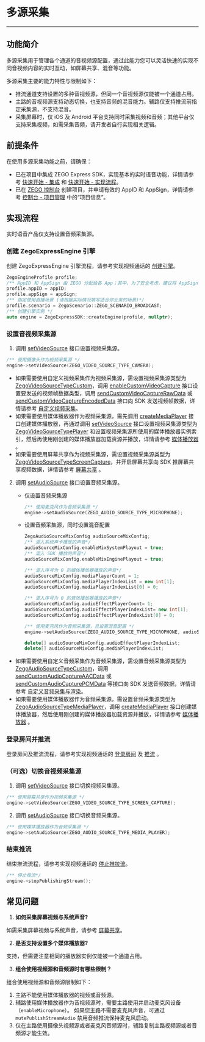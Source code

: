 # 多源采集

- - -
## 功能简介

多源采集用于管理各个通道的音视频源配置，通过此能力您可以灵活快速的实现不同音视频内容的实时互动，如屏幕共享、混音等功能。

多源采集主要的能力特性与限制如下：
- 推流通道支持设置的多种音视频源，但同一个音视频源仅能被一个通道占用。
- 主路的音视频源支持动态切换，也支持音频的混音能力。辅路仅支持推流前指定采集源，不支持混音。
- 采集屏幕时，仅 iOS 及 Android 平台支持同时采集视频和音频；其他平台仅支持采集视频，如需采集音频，请开发者自行实现相关逻辑。

## 前提条件

在使用多源采集功能之前，请确保：

- 已在项目中集成 ZEGO Express SDK，实现基本的实时语音功能，详情请参考 [快速开始 - 集成](https://doc-zh.zego.im/article/17991) 和 [快速开始 - 实现流程](https://doc-zh.zego.im/article/17992)。
- 已在 [ZEGO 控制台](https://console.zego.im) 创建项目，并申请有效的 AppID 和 AppSign，详情请参考 [控制台 - 项目管理](/console/project-info) 中的“项目信息”。

## 实现流程

<Warning title="注意">


实时语音产品仅支持设置音频采集源。

</Warning>



### 创建 ZegoExpressEngine 引擎

创建 ZegoExpressEngine 引擎流程，请参考实现视频通话的 [创建引擎](https://doc-zh.zego.im/article/17992#2_1)。

```cpp
ZegoEngineProfile profile;
/** AppID 和 AppSign 由 ZEGO 分配给各 App；其中，为了安全考虑，建议将 AppSign 存储在 App 的业务后台，需要使用时从后台获取*/
profile.appID = appID;
profile.appSign = appSign;
/** 指定使用直播场景 (请根据实际情况填写适合你业务的场景)*/
profile.scenario = ZegoScenario::ZEGO_SCENARIO_BROADCAST;
/** 创建引擎实例 */
auto engine = ZegoExpressSDK::createEngine(profile, nullptr);
```

### 设置音视频采集源

1. 调用 [setVideoSource](https://doc-zh.zego.im/article/api?doc=Express_Audio_SDK_API~cpp_ue~class~IZegoExpressEngine#set-video-source) 接口设置视频采集源。

```cpp
/** 使用摄像头作为视频采集源 */
engine->setVideoSource(ZEGO_VIDEO_SOURCE_TYPE_CAMERA);
```

<Note title="说明">


- 如果需要使用自定义视频采集作为视频采集源，需设置视频采集源类型为 [ZegoVideoSourceTypeCustom](https://doc-zh.zego.im/article/api?doc=Express_Audio_SDK_API~cpp_ue~enum~ZegoVideoSourceType#zego-video-source-type-custom)，调用 [enableCustomVideoCapture](https://doc-zh.zego.im/article/api?doc=Express_Audio_SDK_API~cpp_ue~class~IZegoExpressEngine#enable-custom-video-capture) 接口设置要发送的视频帧数据类型，调用 [sendCustomVideoCaptureRawData](https://doc-zh.zego.im/article/api?doc=Express_Audio_SDK_API~cpp_ue~class~IZegoExpressEngine#send-custom-video-capture-raw-data) 或 [sendCustomVideoCaptureEncodedData](https://doc-zh.zego.im/article/api?doc=Express_Audio_SDK_API~cpp_ue~class~IZegoExpressEngine#send-custom-video-capture-encoded-data) 接口向 SDK 发送视频帧数据，详情请参考 [自定义视频采集](/real-time-video-windows-cpp/video/custom-video-capture)。
- 如果需要使用媒体播放器作为视频采集源，需先调用 [createMediaPlayer](https://doc-zh.zego.im/article/api?doc=Express_Audio_SDK_API~cpp_ue~class~IZegoExpressEngine#create-media-player) 接口创建媒体播放器，再通过调用 [setVideoSource](https://doc-zh.zego.im/article/api?doc=Express_Audio_SDK_API~cpp_ue~class~IZegoExpressEngine#set-video-source) 接口设置视频采集源类型为 [ZegoVideoSourceTypePlayer](https://doc-zh.zego.im/article/api?doc=Express_Audio_SDK_API~cpp_ue~enum~ZegoVideoSourceType#zego-video-source-type-player) 和设置视频采集源所使用的媒体播放器实例索引，然后再使用刚创建的媒体播放器加载资源并播放，详情请参考 [媒体播放器](https://doc-zh.zego.im/article/18000) 。
- 如果需要使用屏幕共享作为视频采集源，需设置视频采集源类型为 [ZegoVideoSourceTypeScreenCapture](https://doc-zh.zego.im/article/api?doc=Express_Audio_SDK_API~cpp_ue~enum~ZegoVideoSourceType#zego-video-source-type-screen-capture)，并开启屏幕共享向 SDK 推屏幕共享视频数据，详情请参考 [屏幕共享](/real-time-video-windows-cpp/video/screen-sharing) 。


</Note>



2. 调用 [setAudioSource](https://doc-zh.zego.im/article/api?doc=Express_Audio_SDK_API~cpp_ue~class~IZegoExpressEngine#set-audio-source) 接口设置音频采集源。

    - 仅设置音频采集源
        ```cpp
        /** 使用麦克风作为音频采集源 */
        engine->setAudioSource(ZEGO_AUDIO_SOURCE_TYPE_MICROPHONE);
        ```

    - 设置音频采集源，同时设置混音配置
        ```cpp
        ZegoAudioSourceMixConfig audioSourceMixConfig;
        /** 混入系统声卡播放的声音*/
        audioSourceMixConfig.enableMixSystemPlayout = true;
        /** 混入 SDK 播放的声音*/
        audioSourceMixConfig.enableMixEnginePlayout = true;

        /** 混入序号为 0 的媒体播放器播放的声音*/
        audioSourceMixConfig.mediaPlayerCount = 1;
        audioSourceMixConfig.mediaPlayerIndexList = new int[1];
        audioSourceMixConfig.mediaPlayerIndexList[0] = 0;

        /** 混入序号为 0 的音效播放器播放的声音*/
        audioSourceMixConfig.audioEffectPlayerCount= 1;
        audioSourceMixConfig.audioEffectPlayerIndexList= new int[1];
        audioSourceMixConfig.audioEffectPlayerIndexList[0] = 0;

        /** 使用麦克风作为音频采集源，且设置混音配置 */
        engine->setAudioSource(ZEGO_AUDIO_SOURCE_TYPE_MICROPHONE, audioSourceMixConfig);

        delete[] audioSourceMixConfig.audioEffectPlayerIndexList;
        delete[] audioSourceMixConfig.mediaPlayerIndexList;
        ```

<Note title="说明">


- 如果需要使用自定义音频采集作为音频采集源，需设置音频采集源类型为 [ZegoAudioSourceTypeCustom](https://doc-zh.zego.im/article/api?doc=Express_Audio_SDK_API~cpp_ue~enum~ZegoAudioSourceType#zego-audio-source-type-custom)，调用 [sendCustomAudioCaptureAACData](https://doc-zh.zego.im/article/api?doc=Express_Audio_SDK_API~cpp_ue~class~IZegoExpressEngine#send-custom-audio-capture-aac-data) 或 [sendCustomAudioCapturePCMData](https://doc-zh.zego.im/article/api?doc=Express_Audio_SDK_API~cpp_ue~class~IZegoExpressEngine#send-custom-audio-capture-pcm-data) 等接口向 SDK 发送音频数据，详情请参考 [自定义音频采集与渲染](https://doc-zh.zego.im/article/18013)。
- 如果需要使用媒体播放器作为音频采集源，需设置音频采集源类型为 [ZegoAudioSourceTypeMediaPlayer](https://doc-zh.zego.im/article/api?doc=Express_Audio_SDK_API~cpp_ue~enum~ZegoAudioSourceType#zego-audio-source-type-media-player)，调用 [createMediaPlayer](https://doc-zh.zego.im/article/api?doc=Express_Audio_SDK_API~cpp_ue~class~IZegoExpressEngine#create-media-player) 接口创建媒体播放器，然后使用刚创建的媒体播放器加载资源并播放，详情请参考 [媒体播放器](https://doc-zh.zego.im/article/18000) 。


</Note>



### 登录房间并推流

登录房间及推流流程，请参考实现视频通话的 [登录房间](https://doc-zh.zego.im/article/17992#2_2) 及 [推流](https://doc-zh.zego.im/article/17992#2_3) 。

### （可选）切换音视频采集源

1. 调用 [setVideoSource](https://doc-zh.zego.im/article/api?doc=Express_Audio_SDK_API~cpp_ue~class~IZegoExpressEngine#set-video-source) 接口切换视频采集源。

```cpp
/** 使用屏幕共享作为视频采集源 */
engine->setVideoSource(ZEGO_VIDEO_SOURCE_TYPE_SCREEN_CAPTURE);
```

2. 调用 [setAudioSource](https://doc-zh.zego.im/article/api?doc=Express_Audio_SDK_API~cpp_ue~class~IZegoExpressEngine#set-audio-source) 接口切换音频采集源。

```cpp
/** 使用媒体播放器作为音频采集源 */
engine->setAudioSource(ZEGO_AUDIO_SOURCE_TYPE_MEDIA_PLAYER);
```

### 结束推流

结束推流流程，请参考实现视频通话的 [停止推拉流](https://doc-zh.zego.im/article/17992#2_6)。

```cpp
/** 停止推流*/
engine->stopPublishingStream();
```


## 常见问题

1. **如何采集屏幕视频与系统声音?**

如需采集屏幕视频与系统声音，请参考 [屏幕共享](/real-time-video-windows-cpp/video/screen-sharing)。

2. **是否支持设置多个媒体播放器?**

支持，但需要注意相同的播放器实例仅能被一个通道占用。

3. **组合使用视频源和音频源时有哪些限制？**

组合使用视频源和音频源限制如下：
1. 主路不能使用媒体播放器的视频或音频源。
2. 辅路使用媒体播放器作为音视频源时，需要主路使用并启动麦克风设备（`enableMicrophone`）。
如果您主路不需要麦克风声音，可通过 `mutePublishStreamAudio` 禁用音频推流保持麦克风启动。
3. 仅在主路使用摄像头视频源或者麦克风音频源时，辅路复制主路视频源或者音频源才能生效。
